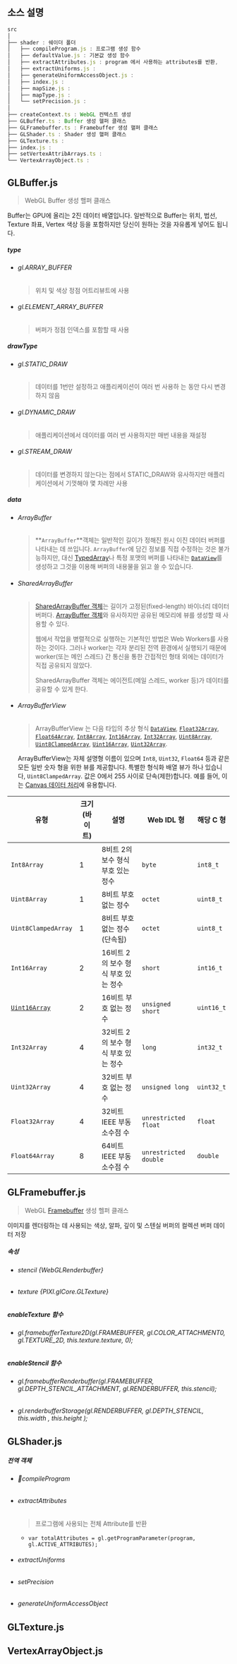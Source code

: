 ## 소스 설명

```js
src
│
├── shader : 쉐이더 폴더
│   ├── compileProgram.js : 프로그램 생성 함수
│   ├── defaultValue.js : 기본값 생성 함수
│   ├── extractAttributes.js : program 에서 사용하는 attributes를 반환, 
│   ├── extractUniforms.js : 
│   ├── generateUniformAccessObject.js : 
│   ├── index.js : 
│   ├── mapSize.js : 
│   ├── mapType.js : 
│   └── setPrecision.js : 
│
├── createContext.ts : WebGL 컨텍스트 생성
├── GLBuffer.ts : Buffer 생성 헬퍼 클래스
├── GLFramebuffer.ts : Framebuffer 생성 핼퍼 클래스
├── GLShader.ts : Shader 생성 핼퍼 클래스
├── GLTexture.ts : 
├── index.js : 
├── setVertexAttribArrays.ts : 
└── VertexArrayObject.ts : 

```



## GLBuffer.js

> WebGL Buffer 생성 핼퍼 클래스

Buffer는 GPU에 올리는 2진 데이터 배열입니다. 일반적으로 Buffer는 위치, 법선, Texture 좌표, Vertex 색상 등을 포함하지만 당신이 원하는 것을 자유롭게 넣어도 됩니다.



##### type

- ###### gl.ARRAY_BUFFER

  > 위치 및 색상 정점 어트리뷰트에 사용

- ###### gl.ELEMENT_ARRAY_BUFFER

  > 버퍼가 정점 인덱스를 포함할 때 사용



##### drawType

- ###### gl.STATIC_DRAW

  > 데이터를 1번만 설정하고 애플리케이션이 여러 번 사용하 는 동안 다시 변경하지 않음

- ###### gl.DYNAMIC_DRAW

  > 애플리케이션에서 데이터를 여러 번 사용하지만 매번 내용을  재설정

- ###### gl.STREAM_DRAW

  > 데이터를 변경하지 않는다는 점에서 STATIC_DRAW와 유사하지만 애플리케이션에서 기껏해야 몇 차례만 사용



##### data

- ###### ArrayBuffer

  > **`ArrayBuffer`**객체는 일반적인 길이가 정해진 원시 이진 데이터 버퍼를 나타내는 데 쓰입니다. `ArrayBuffer`에 담긴 정보를 직접 수정하는 것은 불가능하지만, 대신 [TypedArray](https://developer.mozilla.org/ko/docs/Web/JavaScript/Reference/Global_Objects/TypedArray)나 특정 포맷의 버퍼를 나타내는 [`DataView`](https://developer.mozilla.org/ko/docs/Web/JavaScript/Reference/Global_Objects/DataView)를 생성하고 그것을 이용해 버퍼의 내용물을 읽고 쓸 수 있습니다.

- ###### SharedArrayBuffer

  > [SharedArrayBuffer 객체](https://developer.mozilla.org/en-US/docs/Web/JavaScript/Reference/Global_Objects/SharedArrayBuffer)는 길이가 고정된(fixed-length) 바이너리 데이터 버퍼다. [ArrayBuffer 객체](https://developer.mozilla.org/en-US/docs/Web/JavaScript/Reference/Global_Objects/ArrayBuffer)와 유사하지만 공유된 메모리에 뷰를 생성할 때 사용할 수 있다.
  >
  > 웹에서 작업을 병렬적으로 실행하는 기본적인 방법은 Web Workers를 사용하는 것이다. 그러나 worker는 각자 분리된 전역 환경에서 실행되기 때문에 worker(또는 메인 스레드) 간 통신을 통한 간접적인 형태 외에는 데이터가 직접 공유되지 않았다.
  >
  > SharedArrayBuffer 객체는 에이전트(메일 스레드, worker 등)가 데이터를 공유할 수 있게 한다.

- ###### ArrayBufferView

  > ArrayBufferView 는 다음 타입의 추상 형식 [`DataView`](https://www.javascripture.com/DataView), [`Float32Array`](https://www.javascripture.com/Float32Array), [`Float64Array`](https://www.javascripture.com/Float64Array), [`Int8Array`](https://www.javascripture.com/Int8Array), [`Int16Array`](https://www.javascripture.com/Int16Array), [`Int32Array`](https://www.javascripture.com/Int32Array), [`Uint8Array`](https://www.javascripture.com/Uint8Array), [`Uint8ClampedArray`](https://www.javascripture.com/Uint8ClampedArray), [`Uint16Array`](https://www.javascripture.com/Uint16Array), [`Uint32Array`](https://www.javascripture.com/Uint32Array).

  ArrayBufferView는 자체 설명형 이름이 있으며 `Int8`, `Uint32`, `Float64` 등과 같은 모든 일반 숫자 형을 위한 뷰를 제공합니다. 특별한 형식화 배열 뷰가 하나 있습니다, `Uint8ClampedArray`. 값은 0에서 255 사이로 단속(제한)합니다. 예를 들어, 이는 [Canvas 데이터 처리](https://developer.mozilla.org/ko/docs/Web/API/ImageData)에 유용합니다.

| 유형                                                         | 크기 (바이트) | 설명                                | Web IDL 형            | 해당 C 형  |
| ------------------------------------------------------------ | ------------- | ----------------------------------- | --------------------- | ---------- |
| `Int8Array`                                                  | 1             | 8비트 2의 보수 형식 부호 있는 정수  | `byte`                | `int8_t`   |
| `Uint8Array`                                                 | 1             | 8비트 부호 없는 정수                | `octet`               | `uint8_t`  |
| `Uint8ClampedArray`                                          | 1             | 8비트 부호 없는 정수 (단속됨)       | `octet`               | `uint8_t`  |
| `Int16Array`                                                 | 2             | 16비트 2의 보수 형식 부호 있는 정수 | `short`               | `int16_t`  |
| [`Uint16Array`](https://developer.mozilla.org/ko/docs/Web/JavaScript/Reference/Global_Objects/Uint16Array) | 2             | 16비트 부호 없는 정수               | `unsigned short`      | `uint16_t` |
| `Int32Array`                                                 | 4             | 32비트 2의 보수 형식 부호 있는 정수 | `long`                | `int32_t`  |
| `Uint32Array`                                                | 4             | 32비트 부호 없는 정수               | `unsigned long`       | `uint32_t` |
| `Float32Array`                                               | 4             | 32비트 IEEE 부동 소수점 수          | `unrestricted float`  | `float`    |
| `Float64Array`                                               | 8             | 64비트 IEEE 부동 소수점 수          | `unrestricted double` | `double`   |



## GLFramebuffer.js

> WebGL [Framebuffer](https://webgl2fundamentals.org/webgl/lessons/ko/webgl-image-processing-continued.html) 생성 헬퍼 클래스

이미지를 렌더링하는 데 사용되는 색상, 알파, 깊이 및 스텐실 버퍼의 컬렉션 버퍼 데이터 저장



##### 속성

- ###### stencil {WebGLRenderbuffer}

- ###### texture {PIXI.glCore.GLTexture}

##### enableTexture 함수

- ###### gl.framebufferTexture2D(gl.FRAMEBUFFER, gl.COLOR_ATTACHMENT0, gl.TEXTURE_2D, this.texture.texture, 0);

##### enableStencil 함수

- ###### gl.framebufferRenderbuffer(gl.FRAMEBUFFER, gl.DEPTH_STENCIL_ATTACHMENT, gl.RENDERBUFFER, this.stencil);

- ###### gl.renderbufferStorage(gl.RENDERBUFFER, gl.DEPTH_STENCIL,  this.width  , this.height );



## GLShader.js

##### 전역 객체

- ###### compileProgram

- ###### extractAttributes

  > 프로그램에 사용되는 전체 Attribute를 반환

  - `var totalAttributes = gl.getProgramParameter(program, gl.ACTIVE_ATTRIBUTES);`

- ###### extractUniforms

- ###### setPrecision

- ###### generateUniformAccessObject



## GLTexture.js



## VertexArrayObject.js



